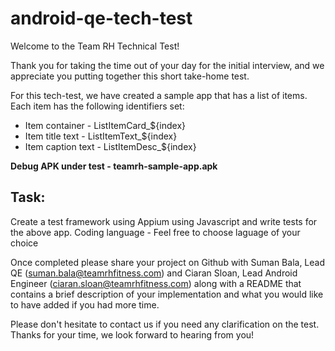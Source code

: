 # android-qe-tech-test

Welcome to the Team RH Technical Test!

Thank you for taking the time out of your day for the initial interview, and we appreciate you putting together this short take-home test. 

For this tech-test, we have created a sample app that has a list of items. Each item has the following identifiers set:
* Item container - ListItemCard_${index}
* Item title text - ListItemText_${index}
* Item caption text - ListItemDesc_${index}

**Debug APK under test - teamrh-sample-app.apk**

## Task: 
Create a test framework using Appium using Javascript and write tests for the above app. 
Coding language - Feel free to choose laguage of your choice

Once completed please share your project on Github with Suman Bala, Lead QE (suman.bala@teamrhfitness.com) and Ciaran Sloan, Lead Android Engineer (ciaran.sloan@teamrhfitness.com) along with a README that contains a brief description of your implementation and what you would like to have added if you had more time.

Please don't hesitate to contact us if you need any clarification on the test. Thanks for your time, we look forward to hearing from you!

